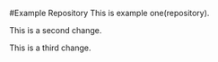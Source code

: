 #Example Repository
This is example one(repository).

This is a second change.

This is a third change.